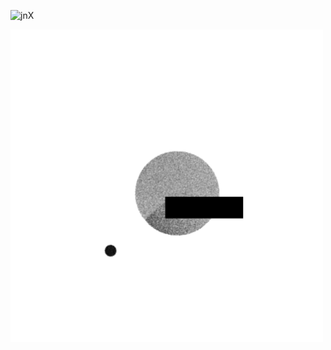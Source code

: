 ![jnX](https://github.com/wjnbreu/wjnbreu/blob/master/C3CA47D3-778A-4C13-BCC6-D6482979C497.gif)

![Visit My Personal Website](https://github.com/wjnbreu/wjnbreu/blob/master/614519EF-47A4-4BA2-ADD8-2D01D20BEAEA.gif)


<!--
**wjnbreu/wjnbreu** 



-->
